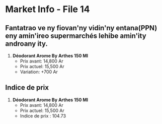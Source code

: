 # Market Info - File 14

## Fantatrao ve ny fiovan'ny vidin'ny entana(PPN) eny amin'ireo supermarchés lehibe amin'ity androany ity.

1. **Déodorant Arome By Arthes 150 Ml**
   - Prix avant: 14,800 Ar
   - Prix actuel: 15,500 Ar
   - Variation: +700 Ar



## Indice de prix

1. **Déodorant Arome By Arthes 150 Ml**
   - Prix avant: 14,800 Ar
   - Prix actuel: 15,500 Ar
   - Indice de prix : 104.73

